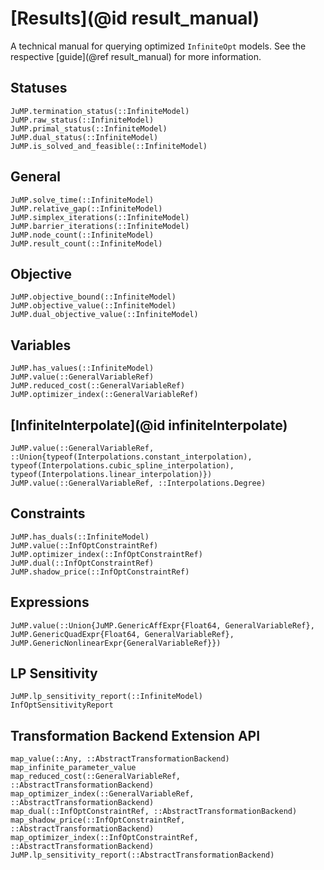 # [Results](@id result_manual)
A technical manual for querying optimized `InfiniteOpt` models. See the 
respective [guide](@ref result_manual) for more information.

## Statuses 
```@docs
JuMP.termination_status(::InfiniteModel)
JuMP.raw_status(::InfiniteModel)
JuMP.primal_status(::InfiniteModel)
JuMP.dual_status(::InfiniteModel)
JuMP.is_solved_and_feasible(::InfiniteModel)
```

## General
```@docs
JuMP.solve_time(::InfiniteModel)
JuMP.relative_gap(::InfiniteModel)
JuMP.simplex_iterations(::InfiniteModel)
JuMP.barrier_iterations(::InfiniteModel)
JuMP.node_count(::InfiniteModel)
JuMP.result_count(::InfiniteModel)
```

## Objective
```@docs
JuMP.objective_bound(::InfiniteModel)
JuMP.objective_value(::InfiniteModel)
JuMP.dual_objective_value(::InfiniteModel)
```

## Variables
```@docs
JuMP.has_values(::InfiniteModel)
JuMP.value(::GeneralVariableRef)
JuMP.reduced_cost(::GeneralVariableRef)
JuMP.optimizer_index(::GeneralVariableRef)
```

## [InfiniteInterpolate](@id infiniteInterpolate)
```@docs
JuMP.value(::GeneralVariableRef, ::Union{typeof(Interpolations.constant_interpolation), typeof(Interpolations.cubic_spline_interpolation), typeof(Interpolations.linear_interpolation)})
JuMP.value(::GeneralVariableRef, ::Interpolations.Degree)
```

## Constraints
```@docs
JuMP.has_duals(::InfiniteModel)
JuMP.value(::InfOptConstraintRef)
JuMP.optimizer_index(::InfOptConstraintRef)
JuMP.dual(::InfOptConstraintRef)
JuMP.shadow_price(::InfOptConstraintRef)
```

## Expressions
```@docs
JuMP.value(::Union{JuMP.GenericAffExpr{Float64, GeneralVariableRef}, JuMP.GenericQuadExpr{Float64, GeneralVariableRef}, JuMP.GenericNonlinearExpr{GeneralVariableRef}})
```

## LP Sensitivity
```@docs
JuMP.lp_sensitivity_report(::InfiniteModel)
InfOptSensitivityReport 
```

## Transformation Backend Extension API
```@docs
map_value(::Any, ::AbstractTransformationBackend)
map_infinite_parameter_value
map_reduced_cost(::GeneralVariableRef, ::AbstractTransformationBackend)
map_optimizer_index(::GeneralVariableRef, ::AbstractTransformationBackend)
map_dual(::InfOptConstraintRef, ::AbstractTransformationBackend)
map_shadow_price(::InfOptConstraintRef, ::AbstractTransformationBackend)
map_optimizer_index(::InfOptConstraintRef, ::AbstractTransformationBackend)
JuMP.lp_sensitivity_report(::AbstractTransformationBackend)
```